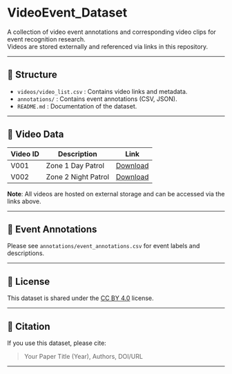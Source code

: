 # VideoEvent_Dataset

A collection of video event annotations and corresponding video clips for event recognition research.  
Videos are stored externally and referenced via links in this repository.

---

## 📂 Structure

- `videos/video_list.csv` : Contains video links and metadata.
- `annotations/` : Contains event annotations (CSV, JSON).
- `README.md` : Documentation of the dataset.

---

## 🎥 Video Data

| Video ID  | Description         | Link                                  |
|-----------|---------------------|----------------------------------------|
| V001      | Zone 1 Day Patrol   | [Download](https://your-storage.com/V001.mp4) |
| V002      | Zone 2 Night Patrol | [Download](https://your-storage.com/V002.mp4) |

**Note**: All videos are hosted on external storage and can be accessed via the links above.

---

## 📑 Event Annotations

Please see `annotations/event_annotations.csv` for event labels and descriptions.

---

## 🔖 License

This dataset is shared under the [CC BY 4.0](https://creativecommons.org/licenses/by/4.0/) license.

---

## 🤝 Citation

If you use this dataset, please cite:
> Your Paper Title (Year), Authors, DOI/URL

---

